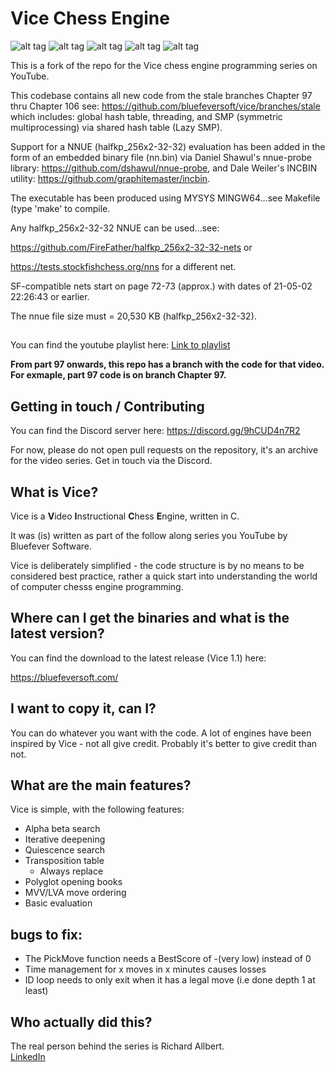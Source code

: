 # Vice Chess Engine

![alt tag](https://raw.githubusercontent.com/FireFather/vice-smp-nue/master/logos/vice-0.bmp)
![alt tag](https://raw.githubusercontent.com/FireFather/vice-smp-nue/master/logos/vice-1.bmp)
![alt tag](https://raw.githubusercontent.com/FireFather/vice-smp-nue/master/logos/vice-2.bmp)
![alt tag](https://raw.githubusercontent.com/FireFather/vice-smp-nue/master/logos/vice-3.bmp)
![alt tag](https://raw.githubusercontent.com/FireFather/vice-smp-nue/master/logos/vice-4.bmp)

This is a fork of the repo for the Vice chess engine programming series on YouTube.

This codebase contains all new code from the stale branches Chapter 97 thru Chapter 106
see: https://github.com/bluefeversoft/vice/branches/stale
which includes: global hash table, threading, and SMP (symmetric multiprocessing) via shared hash table (Lazy SMP).

Support for a NNUE (halfkp_256x2-32-32) evaluation has been added in the form of an embedded binary file (nn.bin)
via Daniel Shawul's nnue-probe library: https://github.com/dshawul/nnue-probe,
and Dale Weiler's INCBIN utility: https://github.com/graphitemaster/incbin.

The executable has been produced using MYSYS MINGW64...see Makefile (type 'make' to compile.

Any halfkp_256x2-32-32 NNUE can be used...see:

https://github.com/FireFather/halfkp_256x2-32-32-nets or

https://tests.stockfishchess.org/nns for a different net.

SF-compatible nets start on page 72-73 (approx.) with dates of 21-05-02 22:26:43 or earlier.

The nnue file size must = 20,530 KB (halfkp_256x2-32-32).

## 
You can find the youtube playlist here: [Link to playlist](https://www.youtube.com/playlist?list=PLZ1QII7yudbc-Ky058TEaOstZHVbT-2hg)

**From part 97 onwards, this repo has a branch with the code for that video. For exmaple, part 97 code is on branch Chapter 97.**

## Getting in touch / Contributing

You can find the Discord server here: https://discord.gg/9hCUD4n7R2

For now, please do not open pull requests on the repository, it's an archive for the video series. Get in touch via the Discord.

## What is Vice?

Vice is a **V**ideo **I**nstructional **C**hess **E**ngine, written in C.

It was (is) written as part of the follow along series you YouTube by Bluefever Software.

Vice is deliberately simplified - the code structure is by no means to be considered best practice, rather a quick start into understanding the world of computer chesss engine programming.

## Where can I get the binaries and what is the latest version?

You can find the download to the latest release (Vice 1.1) here:

https://bluefeversoft.com/

## I want to copy it, can I?

You can do whatever you want with the code. A lot of engines have been inspired by Vice - not all give credit. Probably it's better to give credit than not.

## What are the main features?

Vice is simple, with the following features:

- Alpha beta search
- Iterative deepening
- Quiescence search
- Transposition table
  - Always replace
- Polyglot opening books
- MVV/LVA move ordering
- Basic evaluation

## bugs to fix:
- The PickMove function needs a BestScore of -(very low) instead of 0
- Time management for x moves in x minutes causes losses
- ID loop needs to only exit when it has a legal move (i.e done depth 1 at least)

## Who actually did this?

The real person behind the series is Richard Allbert.  
[LinkedIn](www.linkedin.com/in/richard-allbert)

